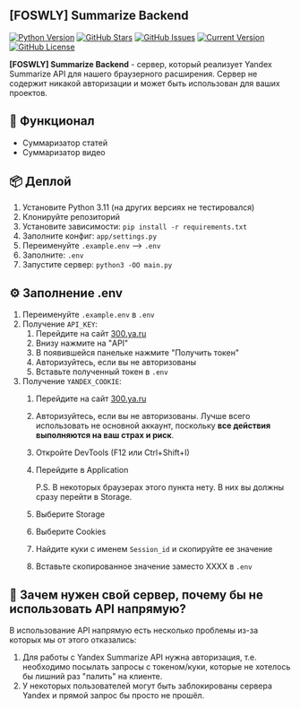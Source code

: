 ## [FOSWLY] Summarize Backend

[![Python Version](https://img.shields.io/badge/Python-3.11-blue?logo=python&style=for-the-badge)](https://www.python.org/)
[![GitHub Stars](https://img.shields.io/github/stars/FOSWLY/summarize-backend?logo=github&style=for-the-badge)](https://github.com/FOSWLY/summarize-backend/stargazers)
[![GitHub Issues](https://img.shields.io/github/issues/FOSWLY/summarize-backend?style=for-the-badge)](https://github.com/FOSWLY/summarize-backend/issues)
[![Current Version](https://img.shields.io/github/v/release/FOSWLY/summarize-backend?style=for-the-badge)](https://github.com/FOSWLY/summarize-backend)
[![GitHub License](https://img.shields.io/github/license/FOSWLY/summarize-backend?style=for-the-badge)](https://github.com/FOSWLY/summarize-backend/blob/master/LICENSE)

**[FOSWLY] Summarize Backend** - cервер, который реализует Yandex Summarize API для нашего браузерного расширения. Сервер не содержит никакой авторизации и может быть использован для ваших проектов.

## 📝 Функционал
- Суммаризатор статей
- Суммаризатор видео

## 📦 Деплой
1. Установите Python 3.11 (на других версиях не тестировался)
2. Клонируйте репозиторий
3. Установите зависимости: `pip install -r requirements.txt`
4. Заполните конфиг: `app/settings.py`
5. Переименуйте `.example.env` --> `.env`
6. Заполните: `.env`
7. Запустите сервер: `python3 -OO main.py`

## ⚙️ Заполнение .env
1. Переименуйте `.example.env` в `.env`
2. Получение `API_KEY`:
   1. Перейдите на сайт [300.ya.ru](https://300.ya.ru/)
   2. Внизу нажмите на "API"
   3. В появившейся панельке нажмите "Получить токен"
   4. Авторизуйтесь, если вы не авторизованы
   5. Вставьте полученный токен в `.env`
3. Получение `YANDEX_COOKIE`:
   1. Перейдите на сайт [300.ya.ru](https://300.ya.ru/)
   2. Авторизуйтесь, если вы не авторизованы. Лучше всего использовать не основной аккаунт, поскольку **все действия выполняются на ваш страх и риск**.
   3. Откройте DevTools (F12 или Ctrl+Shift+I)
   4. Перейдите в Application

        P.S. В некоторых браузерах этого пункта нету. В них вы должны сразу перейти в Storage.
   5. Выберите Storage
   6. Выберите Cookies
   7. Найдите куки с именем `Session_id` и скопируйте ее значение
   8. Вставьте скопированное значение заместо XXXX в `.env`

## 📖 Зачем нужен свой сервер, почему бы не использовать API напрямую?
В использование API напрямую есть несколько проблемы из-за которых мы от этого отказались:
1. Для работы с Yandex Summarize API нужна авторизация, т.е. необходимо посылать запросы с токеном/куки, которые не хотелось бы лишний раз "палить" на клиенте.
2. У некоторых пользователей могут быть заблокированы сервера Yandex и прямой запрос бы просто не прошёл.